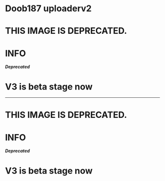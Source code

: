 # Doob187 uploaderv2

# THIS IMAGE IS DEPRECATED.

# INFO

***Deprecated***

# V3 is beta stage now

---

# THIS IMAGE IS DEPRECATED.

# INFO

***Deprecated***

# V3 is beta stage now
